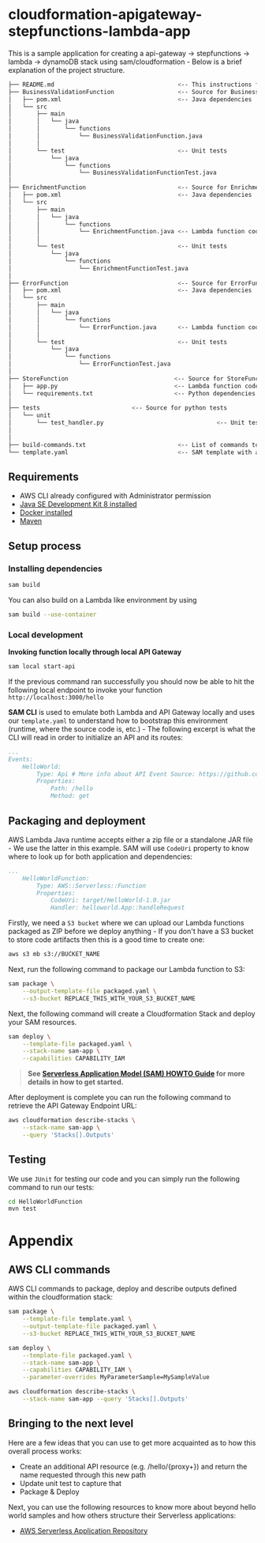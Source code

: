 # cloudformation-apigateway-stepfunctions-lambda-app

This is a sample application for creating a api-gateway -> stepfunctions -> lambda -> dynamoDB stack using sam/cloudformation - Below is a brief explanation of the project structure.

```bash
├── README.md                                   <-- This instructions file
├── BusinessValidationFunction                  <-- Source for BusinessValidationFunction Lambda Function
│   ├── pom.xml                                 <-- Java dependencies
│   └── src
│       ├── main
│       │   └── java
│       │       └── functions
│       │           └── BusinessValidationFunction.java                <-- Lambda function code
│       │           
│       └── test                                <-- Unit tests
│           └── java
│               └── functions
│                   └── BusinessValidationFunctionTest.java
│
├── EnrichmentFunction                          <-- Source for EnrichmentFunction Lambda Function
│   ├── pom.xml                                 <-- Java dependencies
│   └── src
│       ├── main
│       │   └── java
│       │       └── functions
│       │           └── EnrichmentFunction.java <-- Lambda function code
│       │           
│       └── test                                <-- Unit tests
│           └── java
│               └── functions
│                   └── EnrichmentFunctionTest.java
│ 
├── ErrorFunction                               <-- Source for ErrorFunction Lambda Function
│   ├── pom.xml                                 <-- Java dependencies
│   └── src
│       ├── main
│       │   └── java
│       │       └── functions
│       │           └── ErrorFunction.java      <-- Lambda function code
│       │           
│       └── test                                <-- Unit tests
│           └── java
│               └── functions
│                   └── ErrorFunctionTest.java
│
├── StoreFunction                              <-- Source for StoreFunction Lambda Function
│   ├── app.py                                 <-- Lambda function code
│   └── requirements.txt                       <-- Python dependencies
│
├── tests                          <-- Source for python tests
│   └── unit
│       └── test_handler.py                                <-- Unit tests
│
│ 
├── build-commands.txt                          <-- List of commands to build and deploy with SAM. Also contains other documentation 
└── template.yaml                               <-- SAM template with all resource definitions.
```

## Requirements

* AWS CLI already configured with Administrator permission
* [Java SE Development Kit 8 installed](http://www.oracle.com/technetwork/java/javase/downloads/jdk8-downloads-2133151.html)
* [Docker installed](https://www.docker.com/community-edition)
* [Maven](https://maven.apache.org/install.html)

## Setup process

### Installing dependencies

```bash
sam build
```

You can also build on a Lambda like environment by using

```bash
sam build --use-container
```

### Local development

**Invoking function locally through local API Gateway**

```bash
sam local start-api
```

If the previous command ran successfully you should now be able to hit the following local endpoint to invoke your function `http://localhost:3000/hello`

**SAM CLI** is used to emulate both Lambda and API Gateway locally and uses our `template.yaml` to understand how to bootstrap this environment (runtime, where the source code is, etc.) - The following excerpt is what the CLI will read in order to initialize an API and its routes:

```yaml
...
Events:
    HelloWorld:
        Type: Api # More info about API Event Source: https://github.com/awslabs/serverless-application-model/blob/master/versions/2016-10-31.md#api
        Properties:
            Path: /hello
            Method: get
```

## Packaging and deployment

AWS Lambda Java runtime accepts either a zip file or a standalone JAR file - We use the latter in this example. SAM will use `CodeUri` property to know where to look up for both application and dependencies:

```yaml
...
    HelloWorldFunction:
        Type: AWS::Serverless::Function
        Properties:
            CodeUri: target/HelloWorld-1.0.jar
            Handler: helloworld.App::handleRequest
```

Firstly, we need a `S3 bucket` where we can upload our Lambda functions packaged as ZIP before we deploy anything - If you don't have a S3 bucket to store code artifacts then this is a good time to create one:

```bash
aws s3 mb s3://BUCKET_NAME
```

Next, run the following command to package our Lambda function to S3:

```bash
sam package \
    --output-template-file packaged.yaml \
    --s3-bucket REPLACE_THIS_WITH_YOUR_S3_BUCKET_NAME
```

Next, the following command will create a Cloudformation Stack and deploy your SAM resources.

```bash
sam deploy \
    --template-file packaged.yaml \
    --stack-name sam-app \
    --capabilities CAPABILITY_IAM
```

> **See [Serverless Application Model (SAM) HOWTO Guide](https://github.com/awslabs/serverless-application-model/blob/master/HOWTO.md) for more details in how to get started.**

After deployment is complete you can run the following command to retrieve the API Gateway Endpoint URL:

```bash
aws cloudformation describe-stacks \
    --stack-name sam-app \
    --query 'Stacks[].Outputs'
```

## Testing

We use `JUnit` for testing our code and you can simply run the following command to run our tests:

```bash
cd HelloWorldFunction
mvn test
```

# Appendix

## AWS CLI commands

AWS CLI commands to package, deploy and describe outputs defined within the cloudformation stack:

```bash
sam package \
    --template-file template.yaml \
    --output-template-file packaged.yaml \
    --s3-bucket REPLACE_THIS_WITH_YOUR_S3_BUCKET_NAME

sam deploy \
    --template-file packaged.yaml \
    --stack-name sam-app \
    --capabilities CAPABILITY_IAM \
    --parameter-overrides MyParameterSample=MySampleValue

aws cloudformation describe-stacks \
    --stack-name sam-app --query 'Stacks[].Outputs'
```

## Bringing to the next level

Here are a few ideas that you can use to get more acquainted as to how this overall process works:

* Create an additional API resource (e.g. /hello/{proxy+}) and return the name requested through this new path
* Update unit test to capture that
* Package & Deploy

Next, you can use the following resources to know more about beyond hello world samples and how others structure their Serverless applications:

* [AWS Serverless Application Repository](https://aws.amazon.com/serverless/serverlessrepo/)
